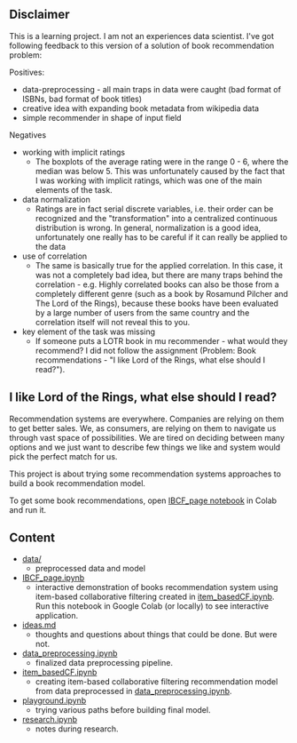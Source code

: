 ## Disclaimer

This is a learning project. I am not an experiences data scientist. I've got following feedback to this version of a solution of book recommendation problem:

Positives:
- data-preprocessing - all main traps in data were caught (bad format of ISBNs, bad format of book titles)
- creative idea with expanding book metadata from wikipedia data
- simple recommender in shape of input field

Negatives
- working with implicit ratings
  - The boxplots of the average rating were in the range 0 - 6, where the median was below 5. This was unfortunately caused by the fact that I was working with implicit ratings, which was one of the main elements of the task.
- data normalization
  - Ratings are in fact serial discrete variables, i.e. their order can be recognized and the "transformation" into a centralized continuous distribution is wrong. In general, normalization is a good idea, unfortunately one really has to be careful if it can really be applied to the data
- use of correlation
  - The same is basically true for the applied correlation. In this case, it was not a completely bad idea, but there are many traps behind the correlation - e.g. Highly correlated books can also be those from a completely different genre (such as a book by Rosamund Pilcher and The Lord of the Rings), because these books have been evaluated by a large number of users from the same country and the correlation itself will not reveal this to you.
- key element of the task was missing
  - If someone puts a LOTR book in mu recommender - what would they recommend? I did not follow the assignment  (Problem: Book recommendations - "I like Lord of the Rings, what else should I read?").

## I like Lord of the Rings, what else should I read?

Recommendation systems are everywhere. Companies are relying on them to get better sales. We, as consumers, are relying on them to navigate us through vast space of possibilities. We are tired on deciding between many options and we just want to describe few things we like and system would pick the perfect match for us.

This project is about trying some recommendation systems approaches to build a book recommendation model.

To get some book recommendations, open [IBCF_page notebook](IBCF_page.ipynb) in Colab and run it.

## Content

- [data/](data)
  - preprocessed data and model
- [IBCF_page.ipynb](IBCF_page.ipynb) 
  - interactive demonstration of books recommendation system using item-based collaborative filtering created in [item_basedCF.ipynb](item_basedCF.ipynb). Run this notebook in Google Colab (or locally) to see interactive application.
- [ideas.md](ideas.md)
  - thoughts and questions about things that could be done. But were not.
- [data_preprocessing.ipynb](data_preprocessing.ipynb) 
  - finalized data preprocessing pipeline.
- [item_basedCF.ipynb](item_basedCF.ipynb) 
  - creating item-based collaborative filtering recommendation model from data preprocessed in [data_preprocessing.ipynb](data_preprocessing.ipynb).
- [playground.ipynb](playground.ipynb) 
  - trying various paths before building final model.
- [research.ipynb](research.ipynb) 
  - notes during research.
